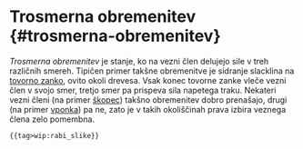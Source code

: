 # Trosmerna obremenitev {#trosmerna-obremenitev}

*Trosmerna obremenitev* je stanje, ko na vezni člen delujejo sile v
treh različnih smereh. Tipičen primer takšne obremenitve je sidranje
slacklina na [tovorno zanko](/tovorna-zanka), ovito okoli
drevesa. Vsak konec tovorne zanke vleče vezni člen v svojo smer, tretjo
smer pa prispeva sila napetega traku. Nekateri vezni členi (na primer
[škopec](/škopec)) takšno obremenitev dobro prenašajo, drugi
(na primer [vponka](/vponka)) pa ne, zato je v takih
okoliščinah prava izbira veznega člena zelo pomembna.

```{=mediawiki}
{{tag>wip:rabi_slike}}
```
